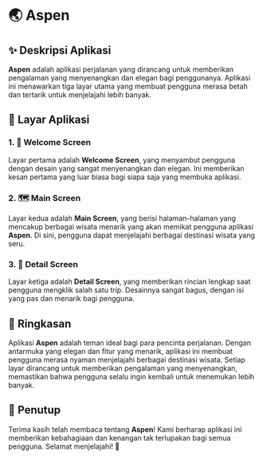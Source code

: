 # 🌏 Aspen

## ✨ Deskripsi Aplikasi
**Aspen** adalah aplikasi perjalanan yang dirancang untuk memberikan pengalaman yang menyenangkan dan elegan bagi penggunanya. Aplikasi ini menawarkan tiga layar utama yang membuat pengguna merasa betah dan tertarik untuk menjelajahi lebih banyak.

## 📱 Layar Aplikasi

### 1. 🎉 Welcome Screen
Layar pertama adalah **Welcome Screen**, yang menyambut pengguna dengan desain yang sangat menyenangkan dan elegan. Ini memberikan kesan pertama yang luar biasa bagi siapa saja yang membuka aplikasi.

### 2. 🗺️ Main Screen
Layar kedua adalah **Main Screen**, yang berisi halaman-halaman yang mencakup berbagai wisata menarik yang akan memikat pengguna aplikasi **Aspen**. Di sini, pengguna dapat menjelajahi berbagai destinasi wisata yang seru.

### 3. 📖 Detail Screen
Layar ketiga adalah **Detail Screen**, yang memberikan rincian lengkap saat pengguna mengklik salah satu trip. Desainnya sangat bagus, dengan isi yang pas dan menarik bagi pengguna.

## 📝 Ringkasan
Aplikasi **Aspen** adalah teman ideal bagi para pencinta perjalanan. Dengan antarmuka yang elegan dan fitur yang menarik, aplikasi ini membuat pengguna merasa nyaman menjelajahi berbagai destinasi wisata. Setiap layar dirancang untuk memberikan pengalaman yang menyenangkan, memastikan bahwa pengguna selalu ingin kembali untuk menemukan lebih banyak.

## 🎊 Penutup
Terima kasih telah membaca tentang **Aspen**! Kami berharap aplikasi ini memberikan kebahagiaan dan kenangan tak terlupakan bagi semua pengguna. Selamat menjelajahi! 🚀
